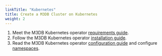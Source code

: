 ```yaml
---
linkTitle: "Kubernetes"
title: Create a M3DB Cluster on Kubernetes
weight: 2
---
```


1.  Meet the M3DB Kubernetes operator [requirements guide](/docs/operator/getting_started/requirements).
2.  Follow the M3DB Kubernetes operator [installation guide](/docs/operator/getting_started/installation).
3.  Read the M3DB Kubernetes operator [configuration guide](/docs/operator/configuration/configuring_m3db) and configure [namespaces](/docs/operator/configuration/namespaces).
